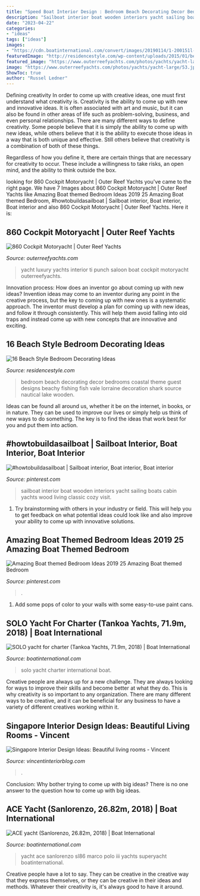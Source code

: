```yaml
---
title: "Speed Boat Interior Design : Bedroom Beach Decorating Decor Bedrooms Coastal Theme Guest Designs Beachy Fishing Fish Vale Lorraine Decoration Shark Source Nautical Lake Wooden"
description: "Sailboat interior boat wooden interiors yacht sailing boats cabin yachts wood living classic cozy visit"
date: "2023-04-22"
categories:
- "ideas"
tags: ["ideas"]
images:
- "https://cdn.boatinternational.com/convert/images/20190114/1-200151l-2560x1440.jpg/r[width]=1920/1-200151l-2560x1440.jpg"
featuredImage: "http://residencestyle.com/wp-content/uploads/2015/01/beach-bedroom-ideas.jpg"
featured_image: "https://www.outerreefyachts.com/photos/yachts/yacht-large/53.jpg"
image: "https://www.outerreefyachts.com/photos/yachts/yacht-large/53.jpg"
ShowToc: true
author: "Russel Ledner"
---
```



Defining creativity
In order to come up with creative ideas, one must first understand what creativity is. Creativity is the ability to come up with new and innovative ideas. It is often associated with art and music, but it can also be found in other areas of life such as problem-solving, business, and even personal relationships.
There are many different ways to define creativity. Some people believe that it is simply the ability to come up with new ideas, while others believe that it is the ability to execute those ideas in a way that is both unique and effective. Still others believe that creativity is a combination of both of these things.

Regardless of how you define it, there are certain things that are necessary for creativity to occur. These include a willingness to take risks, an open mind, and the ability to think outside the box.

	

		
looking for 860 Cockpit Motoryacht | Outer Reef Yachts you've came to the right page. We have 7 Images about 860 Cockpit Motoryacht | Outer Reef Yachts like Amazing Boat themed Bedroom Ideas 2019 25 Amazing Boat themed Bedroom, #howtobuildasailboat | Sailboat interior, Boat interior, Boat interior and also 860 Cockpit Motoryacht | Outer Reef Yachts. Here it is:
		
    
## 860 Cockpit Motoryacht | Outer Reef Yachts

<img loading=lazy src="https://www.outerreefyachts.com/photos/yachts/yacht-large/53.jpg" onerror="this.onerror=null;this.src='https://tse3.mm.bing.net/th?id=OIP.dyY2_mM3A0VU8CB-bCPPbwHaE8&amp;pid=15.1';" alt="860 Cockpit Motoryacht | Outer Reef Yachts">

_Source: outerreefyachts.com_

>yacht luxury yachts interior ti punch saloon boat cockpit motoryacht outerreefyachts. 

	

Innovation process: How does an inventor go about coming up with new ideas?
Invention ideas may come to an inventor during any point in the creative process, but the key to coming up with new ones is a systematic approach. The inventor must develop a plan for coming up with new ideas, and follow it through consistently. This will help them avoid falling into old traps and instead come up with new concepts that are innovative and exciting.

    
## 16 Beach Style Bedroom Decorating Ideas

<img loading=lazy src="http://residencestyle.com/wp-content/uploads/2015/01/beach-bedroom-ideas.jpg" onerror="this.onerror=null;this.src='https://tse1.mm.bing.net/th?id=OIP.BuWyqUzL6igofC-oLmaJJwAAAA&amp;pid=15.1';" alt="16 Beach Style Bedroom Decorating Ideas">

_Source: residencestyle.com_

>bedroom beach decorating decor bedrooms coastal theme guest designs beachy fishing fish vale lorraine decoration shark source nautical lake wooden. 

	

Ideas can be found all around us, whether it be on the internet, in books, or in nature. They can be used to improve our lives or simply help us think of new ways to do something. The key is to find the ideas that work best for you and put them into action.

    
## #howtobuildasailboat | Sailboat Interior, Boat Interior, Boat Interior

<img loading=lazy src="https://i.pinimg.com/736x/64/47/ab/6447abc97508e94cd2450c55b4624f05.jpg" onerror="this.onerror=null;this.src='https://tse2.mm.bing.net/th?id=OIP.lNgFZzVQv7n2oWB67mMSmQHaKr&amp;pid=15.1';" alt="#howtobuildasailboat | Sailboat interior, Boat interior, Boat interior">

_Source: pinterest.com_

>sailboat interior boat wooden interiors yacht sailing boats cabin yachts wood living classic cozy visit. 

	

1. Try brainstorming with others in your industry or field. This will help you to get feedback on what potential ideas could look like and also improve your ability to come up with innovative solutions.

    
## Amazing Boat Themed Bedroom Ideas 2019 25 Amazing Boat Themed Bedroom

<img loading=lazy src="https://i.pinimg.com/736x/34/5e/ed/345eedd3174c076659dd2a20964e8860.jpg" onerror="this.onerror=null;this.src='https://tse3.mm.bing.net/th?id=OIP.HjMF1Tc985F9GRQtgXDG_gHaJV&amp;pid=15.1';" alt="Amazing Boat themed Bedroom Ideas 2019 25 Amazing Boat themed Bedroom">

_Source: pinterest.com_

>. 

	

1. Add some pops of color to your walls with some easy-to-use paint cans.

    
## SOLO Yacht For Charter (Tankoa Yachts, 71.9m, 2018) | Boat International

<img loading=lazy src="https://cdn.boatinternational.com/images/20190121/1-202111l-2560x1440.jpg" onerror="this.onerror=null;this.src='https://tse3.mm.bing.net/th?id=OIP.pUOpAaExOSSHXQc-v6gCiAHaEK&amp;pid=15.1';" alt="SOLO yacht for charter (Tankoa Yachts, 71.9m, 2018) | Boat International">

_Source: boatinternational.com_

>solo yacht charter international boat. 

	

Creative people are always up for a new challenge. They are always looking for ways to improve their skills and become better at what they do. This is why creativity is so important to any organization. There are many different ways to be creative, and it can be beneficial for any business to have a variety of different creatives working within it.

    
## Singapore Interior Design Ideas: Beautiful Living Rooms - Vincent

<img loading=lazy src="https://www.vincentinteriorblog.com/wp-content/uploads/2013/05/PLUS-Interior-Design-Living-Room-TV-Feature-Wall-Designs-and-Ideas-Comtemporary.jpg" onerror="this.onerror=null;this.src='https://tse4.mm.bing.net/th?id=OIP.TZtZPSh_ms1la4_W4N6XFQHaE8&amp;pid=15.1';" alt="Singapore Interior Design Ideas: Beautiful living rooms - Vincent">

_Source: vincentinteriorblog.com_

>. 

	

Conclusion: Why bother trying to come up with big ideas?
There is no one answer to the question how to come up with big ideas.

    
## ACE Yacht (Sanlorenzo, 26.82m, 2018) | Boat International

<img loading=lazy src="https://cdn.boatinternational.com/convert/images/20190114/1-200151l-2560x1440.jpg/r[width]=1920/1-200151l-2560x1440.jpg" onerror="this.onerror=null;this.src='https://tse1.mm.bing.net/th?id=OIP.csO-krItvrPtmcmYRrmQMwHaEK&amp;pid=15.1';" alt="ACE yacht (Sanlorenzo, 26.82m, 2018) | Boat International">

_Source: boatinternational.com_

>yacht ace sanlorenzo sl86 marco polo iii yachts superyacht boatinternational. 

	

Creative people have a lot to say. They can be creative in the creative way that they express themselves, or they can be creative in their ideas and methods. Whatever their creativity is, it's always good to have it around.

